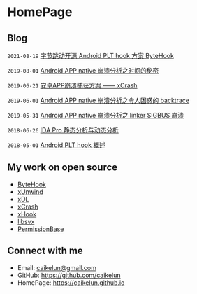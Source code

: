 # HomePage

## Blog

`2021-08-19` [字节跳动开源 Android PLT hook 方案 ByteHook](site/blog/2021-08-19-bytedance-open-source-bytehook.md)

`2019-08-01` [Android APP native 崩溃分析之时间的秘密](site/blog/2019-08-01-android-app-native-crash-secret-of-time.md)

`2019-06-21` [安卓APP崩溃捕获方案 —— xCrash](site/blog/2019-06-21-android-app-crash-capture-solution-xcrash.md)

`2019-06-01` [Android APP native 崩溃分析之令人困惑的 backtrace](site/blog/2019-06-01-android-app-native-crash-confusing-backtrace.md)

`2019-05-31` [Android APP native 崩溃分析之 linker SIGBUS 崩溃](site/blog/2019-05-31-android-app-native-crash-linker-sigbus.md)

`2018-06-26` [IDA Pro 静态分析与动态分析](site/blog/2018-06-26-ida-pro-static-analysis-and-dynamic-analysis.md)

`2018-05-01` [Android PLT hook 概述](site/blog/2018-05-01-android-plt-hook-overview.md)

## My work on open source

* [ByteHook](https://github.com/bytedance/bhook)
* [xUnwind](https://github.com/hexhacking/xUnwind)
* [xDL](https://github.com/hexhacking/xDL)
* [xCrash](https://github.com/iqiyi/xCrash)
* [xHook](https://github.com/iqiyi/xHook)
* [libsvx](https://github.com/caikelun/libsvx)
* [PermissionBase](https://github.com/caikelun/PermissionBase)

## Connect with me

* Email: caikelun@gmail.com
* GitHub: https://github.com/caikelun
* HomePage: https://caikelun.github.io
